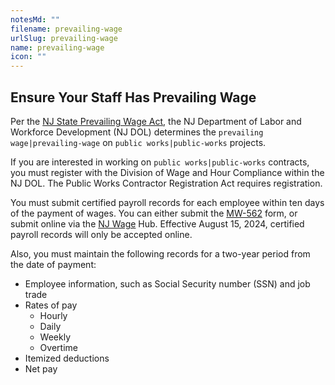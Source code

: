 ```yaml
---
notesMd: ""
filename: prevailing-wage
urlSlug: prevailing-wage
name: prevailing-wage
icon: ""
---
```


## **Ensure Your Staff Has Prevailing Wage**

Per the [NJ State Prevailing Wage Act](https://www.nj.gov/labor/wageandhour/tools-resources/laws/prevailingwageact.shtml), the NJ Department of Labor and Workforce Development (NJ DOL) determines the `prevailing wage|prevailing-wage` on `public works|public-works` projects.

If you are interested in working on `public works|public-works` contracts, you must register with the Division of Wage and Hour Compliance within the NJ DOL. The Public Works Contractor Registration Act requires registration.

You must submit certified payroll records for each employee within ten days of the payment of wages. You can either submit the [MW-562](<https://www.nj.gov/labor/wageandhour/assets/PDFs/wagehub/MW-562%20(6-23)%20PayrollCert-PublicWorks.pdf>) form, or submit online via the [NJ Wage](https://njwages.nj.gov/) Hub. Effective August 15, 2024, certified payroll records will only be accepted online.

Also, you must maintain the following records for a two-year period from the date of payment:

- Employee information, such as Social Security number (SSN) and job trade
- Rates of pay
  - Hourly
  - Daily
  - Weekly
  - Overtime
- Itemized deductions
- Net pay
